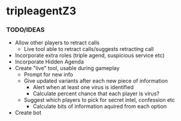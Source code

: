 # tripleagentZ3

### TODO/IDEAS
* Allow other players to retract calls
    * Live tool able to retract calls/suggests retracting call
* Incorporate extra roles (triple agend, suspicious service etc)
* Incorporate Hidden Agenda
* Create "live" tool, usable during gameplay
    * Prompt for new info
    * Give updated variants after each new piece of information
         * Alert when at least one virus is identified
         * Calculate percent chance that each player is virus?
    * Suggest which players to pick for secret intel, confession etc
         * Calculate bits of information aquired from each option
* Create bot
